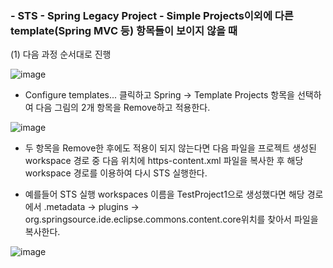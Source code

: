 ### - STS - Spring Legacy Project - Simple Projects이외에 다른 template(Spring MVC 등) 항목들이 보이지 않을 때
(1) 다음 과정 순서대로 진행

![image](https://github.com/user-attachments/assets/f0d0b1ad-ae76-492b-927b-6fdfeb3bdd18)


- Configure templates... 클릭하고 Spring -> Template Projects 항목을 선택하여 다음 그림의 2개 항목을 Remove하고 적용한다.


![image](https://github.com/user-attachments/assets/5220c2ba-c467-4e83-93a1-da0e2557fb98)


- 두 항목을 Remove한 후에도 적용이 되지 않는다면 다음 파일을 프로젝트 생성된 workspace 경로 중 다음 위치에 https-content.xml 파일을 복사한 후 해당 workspace 경로를 이용하여 다시 STS 실행한다.

- 예를들어 STS 실행 workspaces 이름을 TestProject1으로 생성했다면 해당 경로에서 .metadata -> plugins -> org.springsource.ide.eclipse.commons.content.core위치를 찾아서 파일을 복사한다.


![image](https://github.com/user-attachments/assets/43532762-83d8-4099-914c-85389fd6aa3e)


